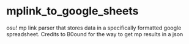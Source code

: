 # mplink_to_google_sheets
 osu! mp link parser that stores data in a specifically formatted google spreadsheet. Credits to B0ound for the way to get mp results in a json
